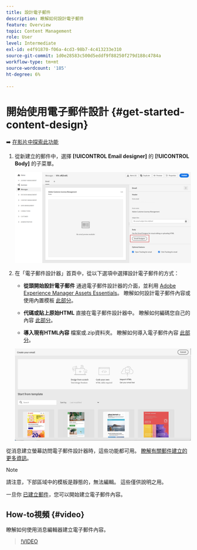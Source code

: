 ```yaml
---
title: 設計電子郵件
description: 瞭解如何設計電子郵件
feature: Overview
topic: Content Management
role: User
level: Intermediate
exl-id: e4f91870-f06a-4cd3-98b7-4c413233e310
source-git-commit: 1d0e28583c500d5eddf9f88250f279d188c4784a
workflow-type: tm+mt
source-wordcount: '185'
ht-degree: 6%

---
```


# 開始使用電子郵件設計 {#get-started-content-design}

➡️ [在影片中探索此功能](#video)

1. 從新建立的郵件中，選擇 **[!UICONTROL Email designer]** 的 **[!UICONTROL Body]** 的子菜單。

   ![](assets/import-html_1.png)

1. 在「電子郵件設計器」首頁中，從以下選項中選擇設計電子郵件的方式：

   * **從頭開始設計電子郵件** 通過電子郵件設計器的介面，並利用 [Adobe Experience Manager Assets Essentials](assets-essentials.md)。 瞭解如何設計電子郵件內容或使用內置模板 [此部分](create-email-content.md)。

   * **代碼或貼上原始HTML** 直接在電子郵件設計器中。 瞭解如何編碼您自己的內容 [此部分](code-content.md)。

   * **導入現有HTML內容** 檔案或.zip資料夾。 瞭解如何導入電子郵件內容 [此部分](existing-content.md)。

   ![](assets/email_designer_25.png)

從消息建立螢幕訪問電子郵件設計器時，這些功能都可用。 [瞭解有關郵件建立的更多資訊](../messages/get-started-content.md)。

>[!NOTE]
>
>請注意，下部區域中的模板是靜態的，無法編輯。 這些僅供說明之用。
>
>一旦你 [已建立郵件](../messages/get-started-content.md)，您可以開始建立電子郵件內容。

## How-to視頻 {#video}

瞭解如何使用消息編輯器建立電子郵件內容。

>[!VIDEO](https://video.tv.adobe.com/v/334150?quality=12)